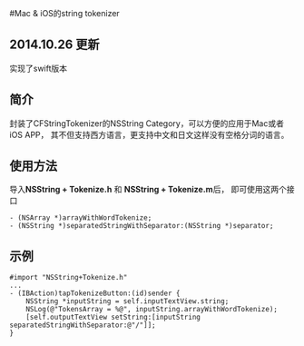 #Mac & iOS的string tokenizer

## 2014.10.26 更新
实现了swift版本

## 简介
封装了CFStringTokenizer的NSString Category，可以方便的应用于Mac或者iOS APP， 其不但支持西方语言，更支持中文和日文这样没有空格分词的语言。

## 使用方法
导入**NSString + Tokenize.h** 和 **NSString + Tokenize.m**后，
即可使用这两个接口

    - (NSArray *)arrayWithWordTokenize;
    - (NSString *)separatedStringWithSeparator:(NSString *)separator;

## 示例

    #import "NSString+Tokenize.h"
    ...
    - (IBAction)tapTokenizeButton:(id)sender {
        NSString *inputString = self.inputTextView.string;
        NSLog(@"TokensArray = %@", inputString.arrayWithWordTokenize);
        [self.outputTextView setString:[inputString separatedStringWithSeparator:@"/"]];
    }

